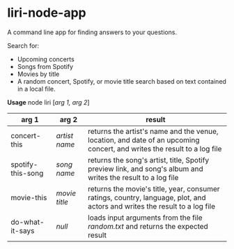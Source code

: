 # liri-node-app

A command line app for finding answers to your questions.

Search for:
* Upcoming concerts
* Songs from Spotify
* Movies by title
* A random concert, Spotify, or movie title search based on text contained in a local file.

**Usage**
node liri [_arg 1, arg 2_]

arg 1 | arg 2 | result
----- | ----- | ------
concert-this | _artist name_ | returns the artist's name and the venue, location, and date of an upcoming concert, and writes the result to a log file
spotify-this-song | _song name_ | returns the song's artist, title, Spotify preview link, and song's album and writes the result to a log file
movie-this | _movie title_ | returns the movie's title, year, consumer ratings, country, language, plot, and actors and writes the result to a log file
do-what-it-says | _null_ | loads input arguments from the file _random.txt_ and returns the expected result